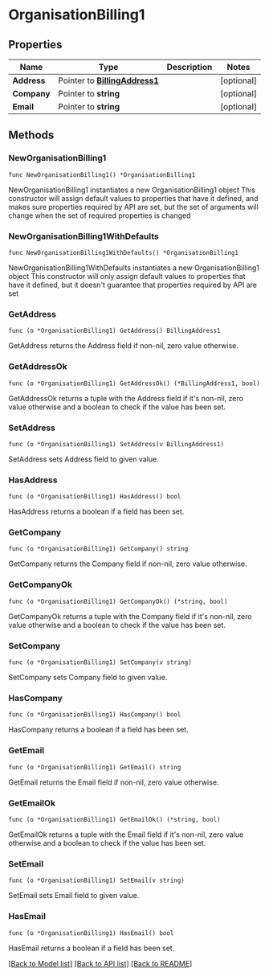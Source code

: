 # OrganisationBilling1

## Properties

Name | Type | Description | Notes
------------ | ------------- | ------------- | -------------
**Address** | Pointer to [**BillingAddress1**](BillingAddress1.md) |  | [optional] 
**Company** | Pointer to **string** |  | [optional] 
**Email** | Pointer to **string** |  | [optional] 

## Methods

### NewOrganisationBilling1

`func NewOrganisationBilling1() *OrganisationBilling1`

NewOrganisationBilling1 instantiates a new OrganisationBilling1 object
This constructor will assign default values to properties that have it defined,
and makes sure properties required by API are set, but the set of arguments
will change when the set of required properties is changed

### NewOrganisationBilling1WithDefaults

`func NewOrganisationBilling1WithDefaults() *OrganisationBilling1`

NewOrganisationBilling1WithDefaults instantiates a new OrganisationBilling1 object
This constructor will only assign default values to properties that have it defined,
but it doesn't guarantee that properties required by API are set

### GetAddress

`func (o *OrganisationBilling1) GetAddress() BillingAddress1`

GetAddress returns the Address field if non-nil, zero value otherwise.

### GetAddressOk

`func (o *OrganisationBilling1) GetAddressOk() (*BillingAddress1, bool)`

GetAddressOk returns a tuple with the Address field if it's non-nil, zero value otherwise
and a boolean to check if the value has been set.

### SetAddress

`func (o *OrganisationBilling1) SetAddress(v BillingAddress1)`

SetAddress sets Address field to given value.

### HasAddress

`func (o *OrganisationBilling1) HasAddress() bool`

HasAddress returns a boolean if a field has been set.

### GetCompany

`func (o *OrganisationBilling1) GetCompany() string`

GetCompany returns the Company field if non-nil, zero value otherwise.

### GetCompanyOk

`func (o *OrganisationBilling1) GetCompanyOk() (*string, bool)`

GetCompanyOk returns a tuple with the Company field if it's non-nil, zero value otherwise
and a boolean to check if the value has been set.

### SetCompany

`func (o *OrganisationBilling1) SetCompany(v string)`

SetCompany sets Company field to given value.

### HasCompany

`func (o *OrganisationBilling1) HasCompany() bool`

HasCompany returns a boolean if a field has been set.

### GetEmail

`func (o *OrganisationBilling1) GetEmail() string`

GetEmail returns the Email field if non-nil, zero value otherwise.

### GetEmailOk

`func (o *OrganisationBilling1) GetEmailOk() (*string, bool)`

GetEmailOk returns a tuple with the Email field if it's non-nil, zero value otherwise
and a boolean to check if the value has been set.

### SetEmail

`func (o *OrganisationBilling1) SetEmail(v string)`

SetEmail sets Email field to given value.

### HasEmail

`func (o *OrganisationBilling1) HasEmail() bool`

HasEmail returns a boolean if a field has been set.


[[Back to Model list]](../README.md#documentation-for-models) [[Back to API list]](../README.md#documentation-for-api-endpoints) [[Back to README]](../README.md)


